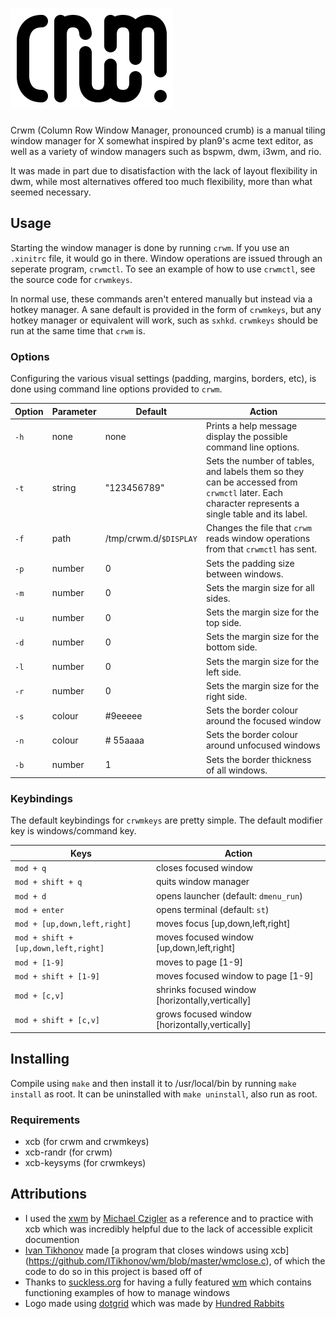 # ![crwm](https://raw.githubusercontent.com/bblhd/crwm/c86b82dce05b2623c34d10254a2aec29a05c1566/logo.svg)
Crwm (Column Row Window Manager, pronounced crumb) is
a manual tiling window manager for X somewhat inspired by
plan9's acme text editor, as well as a variety of window
managers such as bspwm, dwm, i3wm, and rio.

It was made in part due to disatisfaction with the lack of layout
flexibility in dwm, while most alternatives offered too much
flexibility, more than what seemed necessary. 

## Usage
Starting the window manager is done by running `crwm`.
If you use an `.xinitrc` file, it would go in there. Window
operations are issued through an seperate program,
`crwmctl`. To see an example of how to use `crwmctl`,
see the source code for `crwmkeys`.

In normal use, these commands aren't entered
manually but instead via a hotkey manager. A sane
default is provided in the form of `crwmkeys`, but any
hotkey manager or equivalent will work, such as `sxhkd`.
`crwmkeys` should be run at the same time that `crwm` is.

### Options

Configuring the various visual settings (padding, margins, borders,
etc), is done using command line options provided to `crwm`.

| Option | Parameter | Default | Action |
| --- | --- | --- | --- 
| `-h` | none | none | Prints a help message display the possible command line options.
| `-t` | string | "123456789" | Sets the number of tables, and labels them so they can be accessed from `crwmctl` later. Each character represents a single table and its label.
| `-f` | path | /tmp/crwm.d/`$DISPLAY` | Changes the file that `crwm` reads window operations from that `crwmctl` has sent.
| `-p` | number | 0 | Sets the padding size between windows.
| `-m` | number | 0 | Sets the margin size for all sides.
| `-u` | number | 0 | Sets the margin size for the top side.
| `-d` | number | 0 | Sets the margin size for the bottom side.
| `-l` | number | 0 | Sets the margin size for the left side.
| `-r` | number | 0 | Sets the margin size for the right side.
| `-s` | colour | #9eeeee | Sets the border colour around the focused window
| `-n` | colour | # 55aaaa | Sets the border colour around unfocused windows
| `-b` | number | 1 | Sets the border thickness of all windows.

### Keybindings

The default keybindings for `crwmkeys` are pretty simple.
The default modifier key is windows/command key.

| Keys | Action |
| --- | --- |
| `mod + q` | closes focused window
| `mod + shift + q` | quits window manager
| `mod + d` | opens launcher (default: `dmenu_run`)
| `mod + enter` | opens terminal (default: `st`)
| `mod + [up,down,left,right]` | moves focus [up,down,left,right]
| `mod + shift + [up,down,left,right]` | moves focused window [up,down,left,right]
| `mod + [1-9]` | moves to page [1-9]
| `mod + shift + [1-9]` | moves focused window to page [1-9]
| `mod + [c,v]` | shrinks focused window [horizontally,vertically]
| `mod + shift + [c,v]` | grows focused window [horizontally,vertically]

## Installing
Compile using `make` and then install it to /usr/local/bin
by running `make install` as root. It can be uninstalled with
`make uninstall`, also run as root.

### Requirements
- xcb (for crwm and crwmkeys)
- xcb-randr (for crwm)
- xcb-keysyms (for crwmkeys)

## Attributions
- I used the [xwm](https://github.com/mcpcpc/xwm) by
[Michael Czigler](https://github.com/mcpcpc) as a reference
and to practice with xcb which was incredibly helpful due to
the lack of accessible explicit documention
- [Ivan Tikhonov](https://github.com/ITikhonov) made 
[a program that closes windows using xcb]
(https://github.com/ITikhonov/wm/blob/master/wmclose.c),
of which the code to do so in this project is based off of
- Thanks to [suckless.org](https://suckless.org) for having
a fully featured [wm](https://dwm.suckless.org/) which
contains functioning examples of how to manage windows
- Logo made using [dotgrid](https://100r.co/site/dotgrid.html)
which was made by [Hundred Rabbits](https://100r.co)
